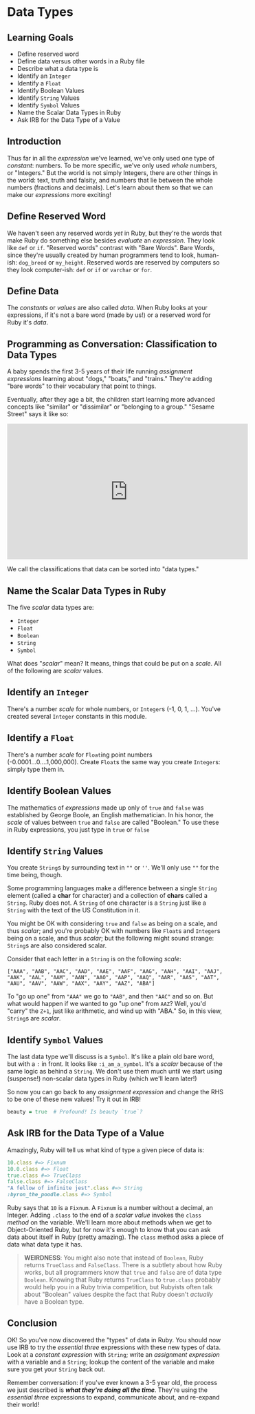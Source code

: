 # Data Types

## Learning Goals

* Define reserved word
* Define data versus other words in a Ruby file
* Describe what a data type is
* Identify an `Integer`
* Identify a `Float`
* Identify Boolean Values
* Identify `String` Values
* Identify `Symbol` Values
* Name the Scalar Data Types in Ruby
* Ask IRB for the Data Type of a Value

## Introduction

Thus far in all the _expression_ we've learned, we've only used one type of
_constant_: numbers. To be more specific, we've only used _whole_ numbers, or
"Integers." But the world is not simply Integers, there are other things in the
world: text, truth and falsity, and numbers that lie between the whole numbers
(fractions and decimals). Let's learn about them so that we can make our
_expressions_ more exciting!

## Define Reserved Word

We haven't seen any reserved words _yet_ in Ruby, but they're the words that
make Ruby do something else besides _evaluate_ an _expression_. They look like
`def` or `if`. "Reserved words" contrast with "Bare Words". Bare Words, since
they're usually created by human programmers tend to look, human-ish:
`dog_breed` or `my_height`. Reserved words are reserved by computers so they
look computer-ish: `def` or `if` or `varchar` or `for`.

## Define Data

The _constants_ or _values_ are also called _data_. When Ruby looks at your
expressions, if it's not a bare word (made by us!) or a reserved word for Ruby
it's _data_.

## Programming as Conversation: Classification to Data Types

A baby spends the first 3-5 years of their life running _assignment expressions_
learning about "dogs," "boats," and "trains." They're adding "bare words" to
their vocabulary that point to things.

Eventually, after they age a bit, the children start learning more advanced
concepts like "similar" or "dissimilar" or "belonging to a group." "Sesame
Street" says it like so:

<iframe width="560" height="315" src="https://www.youtube.com/embed/rsRjQDrDnY8" frameborder="0" allow="accelerometer; autoplay; encrypted-media; gyroscope; picture-in-picture" allowfullscreen></iframe>

We call the classifications that data can be sorted into "data types."

## Name the Scalar Data Types in Ruby

The five _scalar_ data types are:

* `Integer`
* `Float`
* `Boolean`
* `String`
* `Symbol`

What does "_scalar_" mean? It means, things that could be put on a _scale_. All
of the following are _scalar_ values.

## Identify an `Integer`

There's a number _scale_ for whole numbers, or `Integer`s (-1, 0, 1, ...).
You've created several `Integer` constants in this module.

## Identify a `Float`

There's a number _scale_ for `Float`ing point numbers
(-0.0001...0....1,000,000).  Create `Float`s the same way you create
`Integer`s: simply type them in.

## Identify Boolean Values

The mathematics of _expressions_ made up only of `true` and `false` was
established by George Boole, an English mathematician. In his honor, the
_scale_ of values between `true` and `false` are called "Boolean." To use these
in Ruby expressions, you just type in `true` or `false`

## Identify `String` Values

You create `String`s by surrounding text in `""` or `''`. We'll only use `""`
for the time being, though.

Some programming languages make a difference between a single `String` element
(called a **char** for character) and a collection of **chars** called a
`String`. Ruby does not. A `String` of one character is a `String` just like a
`String` with the text of the US Constitution in it.

You might be OK with considering `true` and `false` as being on a scale, and
thus _scalar_; and you're probably OK with numbers like `Float`s and `Integer`s
being on a scale, and thus _scalar_; but the following might sound strange:
`String`s are also considered scalar.

Consider that each letter in a `String` is on the following _scale_:

```
["AAA", "AAB", "AAC", "AAD", "AAE", "AAF", "AAG", "AAH", "AAI", "AAJ", "AAK", "AAL", "AAM", "AAN", "AAO", "AAP", "AAQ", "AAR", "AAS", "AAT", "AAU", "AAV", "AAW", "AAX", "AAY", "AAZ", "ABA"]
```

To "go up one" from `"AAA"` we go to `"AAB"`, and then `"AAC"` and so on. But
what would happen if we wanted to go "up one" from `AAZ`? Well, you'd "carry"
the `Z+1`, just like arithmetic, and wind up with "ABA." So, in this view,
`String`s are _scalar_.

## Identify `Symbol` Values

The last data type we'll discuss is a `Symbol`. It's like a plain old bare
word, but with a `:` in front. It looks like `:i_am_a_symbol`. It's a _scalar_
because of the same logic as behind a `String`. We don't use them much until we
start using (suspense!) non-scalar data types in Ruby (which we'll learn
later!)

So now you can go back to any _assignment expression_ and change the RHS to be
one of these new values! Try it out in IRB!

```ruby
beauty = true  # Profound! Is beauty `true`?
```

## Ask IRB for the Data Type of a Value

Amazingly, Ruby will tell us what kind of type a given piece of data is:

```ruby
10.class #=> Fixnum
10.0.class #=> Float
true.class #=> TrueClass
false.class #=> FalseClass
"A fellow of infinite jest".class #=> String
:byron_the_poodle.class #=> Symbol
```

Ruby says that `10` is a `Fixnum`. A `Fixnum` is a number without a decimal, an
Integer. Adding `.class` to the end of a _scalar value_ invokes the `class`
_method_ on the variable. We'll learn more about methods when we get to
Object-Oriented Ruby, but for now it's enough to know that you can ask data
about itself in Ruby (pretty amazing). The `class` method asks a piece of data
what data type it has.

> **WEIRDNESS**: You might also note that instead of `Boolean`, Ruby returns
`TrueClass` and `FalseClass`. There is a subtlety about how Ruby works, but all
programmers know that `true` and `false` are of data type `Boolean`. Knowing
that Ruby returns `TrueClass` to `true.class` probably would help you in a Ruby
trivia competition, but Rubyists often talk about "Boolean" values despite the
fact that Ruby doesn't _actually_ have a Boolean type.

## Conclusion

OK! So you've now discovered the "types" of data in Ruby. You should now use
IRB to try the _essential three_ expressions with these new types of data. Look
at a _constant expression_ with `String`; write an _assignment expression_ with
a variable and a `String`; lookup the content of the variable and make sure you
get your `String` back out.

Remember conversation: if you've ever known a 3-5 year old, the process we just
described is ***what they're doing all the time***. They're using the
_essential three_ expressions to expand, communicate about, and re-expand their
world!


